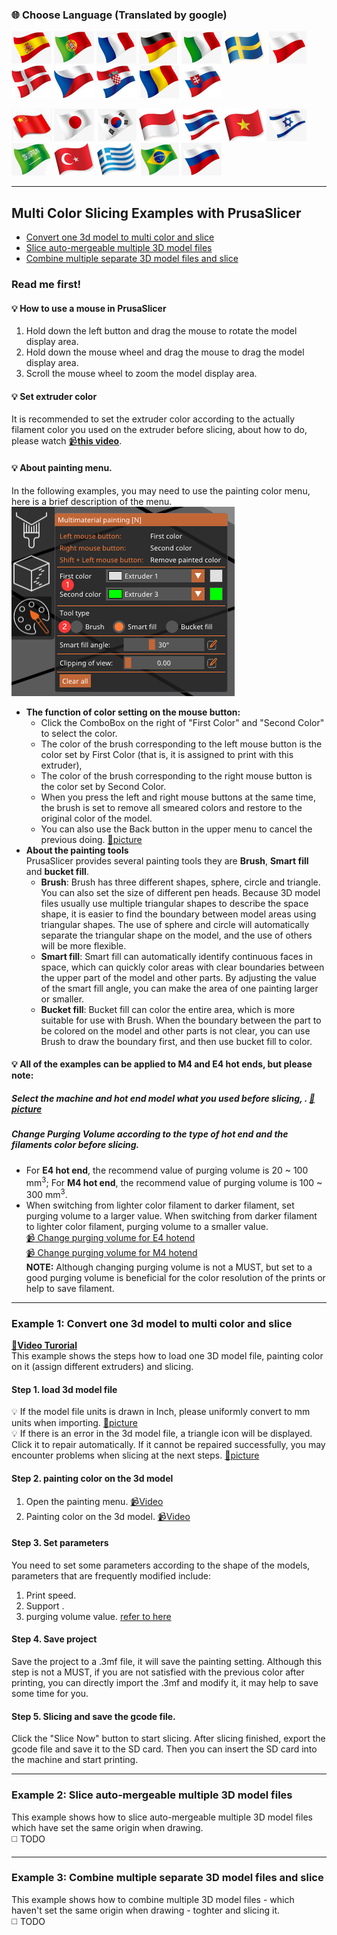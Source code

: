 ### :globe_with_meridians: Choose Language (Translated by google)
[![](../lanpic/ES.png)](https://github-com.translate.goog/ZONESTAR3D/Slicing-Guide/tree/master/PrusaSlicer/example1.md?_x_tr_sl=en&_x_tr_tl=es)
[![](../lanpic/PT.png)](https://github-com.translate.goog/ZONESTAR3D/Slicing-Guide/tree/master/PrusaSlicer/example1.md?_x_tr_sl=en&_x_tr_tl=pt)
[![](../lanpic/FR.png)](https://github-com.translate.goog/ZONESTAR3D/Slicing-Guide/tree/master/PrusaSlicer/example1.md?_x_tr_sl=en&_x_tr_tl=fr)
[![](../lanpic/DE.png)](https://github-com.translate.goog/ZONESTAR3D/Slicing-Guide/tree/master/PrusaSlicer/example1.md?_x_tr_sl=en&_x_tr_tl=de)
[![](../lanpic/IT.png)](https://github-com.translate.goog/ZONESTAR3D/Slicing-Guide/tree/master/PrusaSlicer/example1.md?_x_tr_sl=en&_x_tr_tl=it)
[![](../lanpic/SW.png)](https://github-com.translate.goog/ZONESTAR3D/Slicing-Guide/tree/master/PrusaSlicer/example1.md?_x_tr_sl=en&_x_tr_tl=sv)
[![](../lanpic/PL.png)](https://github-com.translate.goog/ZONESTAR3D/Slicing-Guide/tree/master/PrusaSlicer/example1.md?_x_tr_sl=en&_x_tr_tl=pl)
[![](../lanpic/DK.png)](https://github-com.translate.goog/ZONESTAR3D/Slicing-Guide/tree/master/PrusaSlicer/example1.md?_x_tr_sl=en&_x_tr_tl=da)
[![](../lanpic/CZ.png)](https://github-com.translate.goog/ZONESTAR3D/Slicing-Guide/tree/master/PrusaSlicer/example1.md?_x_tr_sl=en&_x_tr_tl=cs)
[![](../lanpic/HR.png)](https://github-com.translate.goog/ZONESTAR3D/Slicing-Guide/tree/master/PrusaSlicer/example1.md?_x_tr_sl=en&_x_tr_tl=hr)
[![](../lanpic/RO.png)](https://github-com.translate.goog/ZONESTAR3D/Slicing-Guide/tree/master/PrusaSlicer/example1.md?_x_tr_sl=en&_x_tr_tl=ro)
[![](../lanpic/SK.png)](https://github-com.translate.goog/ZONESTAR3D/Slicing-Guide/tree/master/PrusaSlicer/example1.md?_x_tr_sl=en&_x_tr_tl=sk)

[![](../lanpic/CN.png)](https://github-com.translate.goog/ZONESTAR3D/Slicing-Guide/tree/master/PrusaSlicer/example1.md?_x_tr_sl=en&_x_tr_tl=zh-CN)
[![](../lanpic/JP.png)](https://github-com.translate.goog/ZONESTAR3D/Slicing-Guide/tree/master/PrusaSlicer/example1.md?_x_tr_sl=en&_x_tr_tl=ja)
[![](../lanpic/KR.png)](https://github-com.translate.goog/ZONESTAR3D/Slicing-Guide/tree/master/PrusaSlicer/example1.md?_x_tr_sl=en&_x_tr_tl=ko)
[![](../lanpic/ID.png)](https://github-com.translate.goog/ZONESTAR3D/Slicing-Guide/tree/master/PrusaSlicer/example1.md?_x_tr_sl=en&_x_tr_tl=id)
[![](../lanpic/TH.png)](https://github-com.translate.goog/ZONESTAR3D/Slicing-Guide/tree/master/PrusaSlicer/example1.md?_x_tr_sl=en&_x_tr_tl=th)
[![](../lanpic/VN.png)](https://github-com.translate.goog/ZONESTAR3D/Slicing-Guide/tree/master/PrusaSlicer/example1.md?_x_tr_sl=en&_x_tr_tl=vi)
[![](../lanpic/IL.png)](https://github-com.translate.goog/ZONESTAR3D/Slicing-Guide/tree/master/PrusaSlicer/example1.md?_x_tr_sl=en&_x_tr_tl=iw)
[![](../lanpic/SA.png)](https://github-com.translate.goog/ZONESTAR3D/Slicing-Guide/tree/master/PrusaSlicer/example1.md?_x_tr_sl=en&_x_tr_tl=ar)
[![](../lanpic/TR.png)](https://github-com.translate.goog/ZONESTAR3D/Slicing-Guide/tree/master/PrusaSlicer/example1.md?_x_tr_sl=en&_x_tr_tl=tr)
[![](../lanpic/GR.png)](https://github-com.translate.goog/ZONESTAR3D/Slicing-Guide/tree/master/PrusaSlicer/example1.md?_x_tr_sl=en&_x_tr_tl=el)
[![](../lanpic/BR.png)](https://github-com.translate.goog/ZONESTAR3D/Slicing-Guide/tree/master/PrusaSlicer/example1.md?_x_tr_sl=en&_x_tr_tl=pt)
[![](../lanpic/RU.png)](https://github-com.translate.goog/ZONESTAR3D/Slicing-Guide/tree/master/PrusaSlicer/example1.md?_x_tr_sl=en&_x_tr_tl=ru)

-----
## Multi Color Slicing Examples with PrusaSlicer
- [Convert one 3d model to multi color and slice](#example-1-convert-3d-model-to-multi-color-and-slice)
- [Slice auto-mergeable multiple 3D model files](#example-2-slice-auto-mergeable-multiple-3d-model-files)
- [Combine multiple separate 3D model files and slice](#example-3-combine-multiple-separate-3d-model-files-and-slice)

### Read me first!
#### :bulb: How to use a mouse in PrusaSlicer
1. Hold down the left button and drag the mouse to rotate the model display area.
2. Hold down the mouse wheel and drag the mouse to drag the model display area.
3. Scroll the mouse wheel to zoom the model display area.

#### :bulb: Set extruder color
It is recommended to set the extruder color according to the actually filament color you used on the extruder before slicing, about how to do, please watch [:video_camera:**this video**](./pic2/color.gif).

#### :bulb: About painting menu.   
In the following examples, you may need to use the painting color menu, here is a brief description of the menu.     
![](./pic2/paintingmenu.png)    
- **The function of color setting on the mouse button:**
  - Click the ComboBox on the right of "First Color" and "Second Color" to select the color. 
  - The color of the brush corresponding to the left mouse button is the color set by First Color (that is, it is assigned to print with this extruder), 
  - The color of the brush corresponding to the right mouse button is the color set by Second Color. 
  - When you press the left and right mouse buttons at the same time, the brush is set to remove all smeared colors and restore to the original color of the model. 
  - You can also use the Back button in the upper menu to cancel the previous doing. [:art:picture](./pic2/backbutton.png)  
- **About the painting tools**     
  PrusaSlicer provides several painting tools they are **Brush**, **Smart fill** and **bucket fill**.
  - **Brush**: Brush has three different shapes, sphere, circle and triangle. You can also set the size of different pen heads. Because 3D model files usually use multiple triangular shapes to describe the space shape, it is easier to find the boundary between model areas using triangular shapes. The use of sphere and circle will automatically separate the triangular shape on the model, and the use of others will be more flexible.
  - **Smart fill**: Smart fill can automatically identify continuous faces in space, which can quickly color areas with clear boundaries between the upper part of the model and other parts. By adjusting the value of the smart fill angle, you can make the area of one painting larger or smaller.
  - **Bucket fill**: Bucket fill can color the entire area, which is more suitable for use with Brush. When the boundary between the part to be colored on the model and other parts is not clear, you can use Brush to draw the boundary first, and then use bucket fill to color.

#### :bulb: All of the examples can be applied to M4 and E4 hot ends, but please note:
##### Select the machine and hot end model what you used before slicing, .  [:art:picture](./pic2/choosehotend.png)
##### Change **Purging Volume** according to the type of hot end and the filaments color before slicing.   
  - For **E4 hot end**, the recommend value of purging volume is 20 ~ 100 mm<sup>3</sup>; For **M4 hot end**, the recommend value of purging volume is 100 ~ 300 mm<sup>3</sup>.   
  - When switching from lighter color filament to darker filament, set purging volume to a larger value. When switching from darker filament to lighter color filament, purging volume to a smaller value.     
  [:video_camera: Change purging volume for E4 hotend](./pic2/purgevolume_E4.gif)        
  [:video_camera: Change purging volume for M4 hotend](./pic2/purgevolume_M4.gif)        
  **NOTE:** Although changing purging volume is not a MUST, but set to a good purging volume is beneficial for the color resolution of the prints or help to save filament.

-----
### Example 1: Convert one 3d model to multi color and slice
**[:movie_camera:Video Turorial](https://youtu.be/fFSAb-FAl1k)**    
This example shows the steps how to load one 3D model file, painting color on it (assign different extruders) and slicing.    
#### Step 1. load 3d model file
:bulb: If the model file units is drawn in Inch, please uniformly convert to mm units when importing. [:art:picture](./pic2/unit.png)      
:bulb: If there is an error in the 3d model file, a triangle icon will be displayed. Click it to repair automatically. If it cannot be repaired successfully, you may encounter problems when slicing at the next steps. [:art:picture](./pic2/fix.png)     
#### Step 2. painting color on the 3d model
1. Open the painting menu. [:video_camera:Video](./pic2/painting1.gif)    
2. Painting color on the 3d model. [:video_camera:Video](./pic2/painting2.gif)
#### Step 3. Set parameters
You need to set some parameters according to the shape of the models, parameters that are frequently modified include:
1. Print speed.
2. Support .
3. purging volume value. [refer to here](#change-purging-volume-according-to-the-type-of-hot-end-and-the-filaments-color-before-slicing)
#### Step 4. Save project
Save the project to a .3mf file, it will save the painting setting. Although this step is not a MUST, if you are not satisfied with the previous color after printing, you can directly import the .3mf and modify it, it may help to save some time for you.
#### Step 5. Slicing and save the gcode file.
Click the "Slice Now" button to start slicing. After slicing finished, export the gcode file and save it to the SD card. Then you can insert the SD card into the machine and start printing.

-----
### Example 2: Slice auto-mergeable multiple 3D model files
This example shows how to slice auto-mergeable multiple 3D model files which have set the same origin when drawing.     
:white_medium_square: TODO

-----
### Example 3: Combine multiple separate 3D model files and slice 
This example shows how to combine multiple 3D model files - which haven't set the same origin when drawing - toghter and slicing it.      
:white_medium_square: TODO
